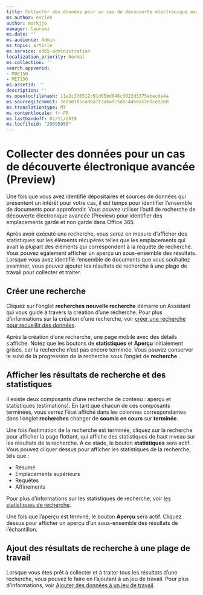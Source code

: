 ```yaml
---
title: Collecter des données pour un cas de découverte électronique avancée (Preview)
ms.author: esclee
author: markjjo
manager: laurawi
ms.date: ''
ms.audience: Admin
ms.topic: article
ms.service: o365-administration
localization_priority: Normal
ms.collection: ''
search.appverid:
- MOE150
- MET150
ms.assetid: ''
description: ''
ms.openlocfilehash: 11e2c336512c91d65bd046c3022d5375ebecde4a
ms.sourcegitcommit: 7e2a0185cadea7f3a6afc5ddc445eac2e1ce22eb
ms.translationtype: MT
ms.contentlocale: fr-FR
ms.lasthandoff: 02/11/2019
ms.locfileid: "29695050"
---
```

# <a name="collect-data-for-a-case-in-advanced-ediscovery-preview"></a>Collecter des données pour un cas de découverte électronique avancée (Preview)

Une fois que vous avez identifié dépositaires et sources de données qui présentent un intérêt pour votre cas, il est temps pour identifier l’ensemble de documents pour approfondir. Vous pouvez utiliser l’outil de recherche de découverte électronique avancée (Preview) pour identifier des emplacements garde et non garde dans Office 365.

Après avoir exécuté une recherche, vous serez en mesure d’afficher des statistiques sur les éléments récupérés telles que les emplacements qui avait la plupart des éléments qui correspondent à la requête de recherche. Vous pouvez également afficher un aperçu un sous-ensemble des résultats. Lorsque vous avez identifié l’ensemble de documents que vous souhaitez examiner, vous pouvez ajouter les résultats de recherche à une plage de travail pour collecter et traiter.

## <a name="create-a-search"></a>Créer une recherche

Cliquez sur l’onglet **recherches** **nouvelle recherche** démarre un Assistant qui vous guide à travers la création d’une recherche. Pour plus d’informations sur la création d’une recherche, voir [créer une recherche pour recueillir des données](create-search-to-collect-data.md).

Après la création d’une recherche, une page mobile avec des détails s’affiche. Notez que les boutons de **statistiques** et **Aperçu** initialement grisés, car la recherche n’est pas encore terminée. Vous pouvez conserver le suivi de la progression de la recherche sous l’onglet de **recherche** .

## <a name="view-search-results-and-statistics"></a>Afficher les résultats de recherche et des statistiques
Il existe deux composants d’une recherche de contenu : aperçu et statistiques (estimations). En tant que chacun de ces composants terminées, vous verrez l’état affiché dans les colonnes correspondantes dans l’onglet **recherches** changer de **soumis** **en cours** sur **terminée**.

Une fois l’estimation de la recherche est terminée, cliquez sur la recherche pour afficher la page flottant, qui affiche des statistiques de haut niveau sur les résultats de la recherche. À ce stade, le bouton **statistiques** sera actif. Vous pouvez cliquer dessus pour afficher les statistiques de la recherche, tels que :

- Résumé
- Emplacements supérieurs
- Requêtes
- Affinements

Pour plus d’informations sur les statistiques de recherche, voir [les statistiques de recherche](search-statistics.md).

Une fois que l’aperçu est terminé, le bouton **Aperçu** sera actif. Cliquez dessus pour afficher un aperçu d’un sous-ensemble des résultats de l’échantillon.

## <a name="adding-search-results-to-a-working-set"></a>Ajout des résultats de recherche à une plage de travail

Lorsque vous êtes prêt à collecter et à traiter tous les résultats d’une recherche, vous pouvez le faire en l’ajoutant à un jeu de travail. Pour plus d’informations, voir [Ajouter des données à un jeu de travail](add-data-to-working-set.md). 